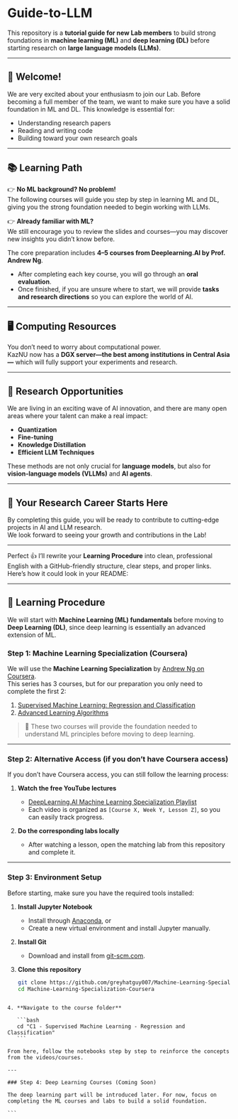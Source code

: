 # Guide-to-LLM  

This repository is a **tutorial guide for new Lab members** to build strong foundations in **machine learning (ML)** and **deep learning (DL)** before starting research on **large language models (LLMs)**.  

---

## 👋 Welcome!  

We are very excited about your enthusiasm to join our Lab. Before becoming a full member of the team, we want to make sure you have a solid foundation in ML and DL. This knowledge is essential for:  
- Understanding research papers  
- Reading and writing code  
- Building toward your own research goals  

---

## 📚 Learning Path  

👉 **No ML background? No problem!**  
The following courses will guide you step by step in learning ML and DL, giving you the strong foundation needed to begin working with LLMs.  

👉 **Already familiar with ML?**  
We still encourage you to review the slides and courses—you may discover new insights you didn’t know before.  

The core preparation includes **4–5 courses from Deeplearning.AI by Prof. Andrew Ng**.  
- After completing each key course, you will go through an **oral evaluation**.  
- Once finished, if you are unsure where to start, we will provide **tasks and research directions** so you can explore the world of AI.  

---

## 🖥️ Computing Resources  

You don’t need to worry about computational power.  
KazNU now has a **DGX server—the best among institutions in Central Asia—** which will fully support your experiments and research.  

---

## 🌊 Research Opportunities  

We are living in an exciting wave of AI innovation, and there are many open areas where your talent can make a real impact:  

- **Quantization**  
- **Fine-tuning**  
- **Knowledge Distillation**  
- **Efficient LLM Techniques**  

These methods are not only crucial for **language models**, but also for **vision-language models (VLLMs)** and **AI agents**.  

---

## 🚀 Your Research Career Starts Here  

By completing this guide, you will be ready to contribute to cutting-edge projects in AI and LLM research.  
We look forward to seeing your growth and contributions in the Lab!  

---

Perfect 👍 I’ll rewrite your **Learning Procedure** into clean, professional English with a GitHub-friendly structure, clear steps, and proper links. Here’s how it could look in your README:

---

## 📖 Learning Procedure  

We will start with **Machine Learning (ML) fundamentals** before moving to **Deep Learning (DL)**, since deep learning is essentially an advanced extension of ML.  

### Step 1: Machine Learning Specialization (Coursera)  

We will use the **Machine Learning Specialization** by [Andrew Ng on Coursera](https://www.coursera.org/specializations/machine-learning-introduction).  
This series has 3 courses, but for our preparation you only need to complete the first 2:  

1. [Supervised Machine Learning: Regression and Classification](https://www.coursera.org/learn/machine-learning?specialization=machine-learning-introduction)  
2. [Advanced Learning Algorithms](https://www.coursera.org/learn/advanced-learning-algorithms?specialization=machine-learning-introduction)  

> 🔑 These two courses will provide the foundation needed to understand ML principles before moving to deep learning.  

---

### Step 2: Alternative Access (if you don’t have Coursera access)  

If you don’t have Coursera access, you can still follow the learning process:  

1. **Watch the free YouTube lectures**  
   - [DeepLearning.AI Machine Learning Specialization Playlist](https://www.youtube.com/watch?v=vStJoetOxJg&list=PLkDaE6sCZn6FNC6YRfRQc_FbeQrF8BwGI)  
   - Each video is organized as `[Course X, Week Y, Lesson Z]`, so you can easily track progress.  

2. **Do the corresponding labs locally**  
   - After watching a lesson, open the matching lab from this repository and complete it.  

---

### Step 3: Environment Setup  

Before starting, make sure you have the required tools installed:  

1. **Install Jupyter Notebook**  
   - Install through [Anaconda](https://www.anaconda.com/docs/getting-started/anaconda/install), or  
   - Create a new virtual environment and install Jupyter manually.  

2. **Install Git**  
   - Download and install from [git-scm.com](https://git-scm.com/downloads).  

3. **Clone this repository**  
   ```bash
   git clone https://github.com/greyhatguy007/Machine-Learning-Specialization-Coursera.git
   cd Machine-Learning-Specialization-Coursera
````

4. **Navigate to the course folder**

   ```bash
   cd "C1 - Supervised Machine Learning - Regression and Classification"
   ```

From here, follow the notebooks step by step to reinforce the concepts from the videos/courses.

---

### Step 4: Deep Learning Courses (Coming Soon)

The deep learning part will be introduced later. For now, focus on completing the ML courses and labs to build a solid foundation.

```
